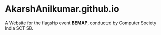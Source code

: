 # AkarshAnilkumar.github.io
A Website for the flagship event **BEMAP**, conducted by Computer Society India SCT SB.
    
